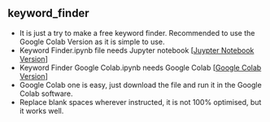 ## keyword_finder
- It is just a try to make a free keyword finder. Recommended to use the Google Colab Version as it is simple to use. 
- Keyword Finder.ipynb file needs Jupyter notebook [[Juypter Notebook Version](https://github.com/anigode/keyword_finder/blob/main/Keyword%20Finder.ipynb)]
- Keyword Finder Google Colab.ipynb needs Google Colab [[Google Colab Version](https://github.com/anigode/keyword_finder/blob/main/Keyword%20Finder%20Google%20Colab.ipynb)]
- Google Colab one is easy, just download the file and run it in the Google Colab software. 
- Replace blank spaces wherever instructed, it is not 100% optimised, but it works well. 
